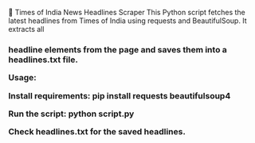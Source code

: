 
📰 Times of India News Headlines Scraper
This Python script fetches the latest headlines from Times of India using requests and BeautifulSoup. It extracts all <h3> headline elements from the page and saves them into a headlines.txt file.

Usage:

Install requirements: pip install requests beautifulsoup4

Run the script: python script.py

Check headlines.txt for the saved headlines.